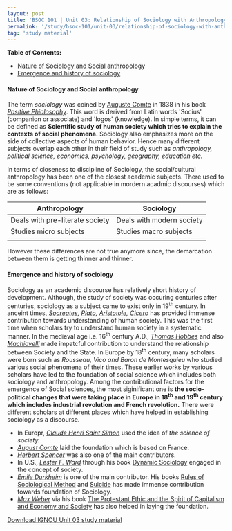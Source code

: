 ```yaml
---
layout: post
title: 'BSOC 101 | Unit 03: Relationship of Sociology with Anthropology'
permalink: '/study/bsoc-101/unit-03/relationship-of-sociology-with-anthropology.html'
tag: 'study material'
---
```


**Table of Contents:**

- [Nature of Sociology and Social anthropology](#nature-of-sociology-and-social-anthropology)
- [Emergence and history of sociology](#emergence-and-history-of-sociology)

#### Nature of Sociology and Social anthropology

The term *sociology* was coined by [Auguste Comte](/study/reference/people/auguste-comte) in 1838 in his book [*Positive Phiolosophy*](https://app.treasure.cloud/share/public/b6356ccc97b9d1a4724b019b8916ea6df564ef29b458dc876c63e6efdfe2cd34). This word is derived from Latin words 'Socius' (companion or associate) and 'logos' (knowledge). In simple terms, it can be defined as **Scientific study of human society which tries to explain the contexts of social phenomena.** Sociology also emphasizes more on the side of collective aspects of human behavior. Hence many different subjects overlap each other in their field of study such as *anthropology, political science, economics, psychology, geography, education etc.* 

In terms of closeness to discipline of Sociology, the social/cultural anthropology has been one of the closest academic subjects. There used to be some conventions (not applicable in mordern acadmic discourses) which are as follows:

| Anthropology                    | Sociology                 |
|---------------------------------|---------------------------|
| Deals with pre-literate society | Deals with modern society |
| Studies micro subjects          | Studies macro subjects    |
|                                 |                           |

However these differences are not true anymore since, the demarcation between them is getting thinner and thinner. 

#### Emergence and history of sociology

Sociology as an academic discourse has relatively short history of development. Although, the study of society was occuring centuries after centuries, sociology as a subject came to exist only in 19<sup>th</sup> century. In anceint times, *[Socreates](https://en.wikipedia.org/wiki/Socrates), [Plato](https://en.wikipedia.org/wiki/Plato), [Aristotole](https://en.wikipedia.org/wiki/Aristotle), [Cicero](https://en.wikipedia.org/wiki/Cicero)* has provided immense contribution towards understanding of human society. This was the first time when scholars try to understand human society in a systematic manner. In the medieval age i.e. 16<sup>th</sup> century A.D., *[Thomas Hobbes](/study/reference/people/thomas-hobbes.html)* and also *[Machiavelli](https://en.wikipedia.org/wiki/Niccol%C3%B2_Machiavelli)* made impatcful contribution to understand the relationship between Society and the State. In Europe by 18<sup>th</sup> century, many scholars were born such as *Rousseau, Vico and Baron de Montesquieu* who studied various social phenomena of their times. These earlier works by various scholars have led to the foundation of social science which includes both sociology and anthropology. Among the contributional factors for the emergence of Social sciences, the most siginificant one is **the socio-political changes that were taking place in Europe in 18<sup>th</sup> and 19<sup>th</sup> century which includes industrial revolution and French revolution.** There were different scholars at different places which have helped in establishing sociology as a discourse. 

- In Europr, [*Claude Henri Saint Simon*](/study/reference/people/claude-henri-de-rouvroy-de-saint-simon.html) used the idea of *the science of society.*
- [*August Comte*](/study/reference/people/auguste-comte.html) laid the foundation which is based on France. 
- [*Herbert Spencer*](/study/reference/people/herber-spencer.html) was also one of the main contributors.
- In U.S., [*Lester F. Ward*](/study/reference/people/lester-ward.html) through his book [Dynamic Sociology](https://app.treasure.cloud/share/public/0223311782e6bce0ad1e7f2bc5d6064f8a2491cccec2eb91fc9e417c3a8a354b) engaged in the concept of society. 
- [*Emile Durkheim*](/study/reference/people/emile-durkheim.html) is one of the main contributor. His books [Rules of Sociological Method](https://app.treasure.cloud/share/public/fa6271260fa57e2319a528ea5e35da0af3526e72d5349956974cfa68bd405200) and [Suicide](https://app.treasure.cloud/share/public/7443ed311f8cb1f2691c07e5e5bf8e51a5a60171c99228b529b8bf0e749ed018) has made immense contribution towards foundation of Sociology. 
- [*Max Weber*](/study/reference/people/max-weber.html) via his book [The Protestant Ethic and the Spirit of Capitalism and Economy and Society](https://app.treasure.cloud/share/public/c5779b065dca6beaef4901d1a9b30a6a26bf99e459b5f0798bb3b66738b20391) has also helped in laying the foundation. 



<span class="tag is-medium is-primary is-light">[Download IGNOU Unit 03 study material](\assets\study\bsoc-101\unit-3.pdf)</span>
